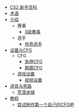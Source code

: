 
* [CS2 新手百科](README.md)
* [术语](术语/README.md)
* [介绍](介绍/README.md)
  * 赛事
    * [S级赛事](介绍/Stier.md)
  * 选手
    * [传奇选手](介绍/Legends.md)
* [设置与CFG](设置与CFG/README.md)
  * CFG
    * [急停CFG](设置与CFG/QUICKSTOP.md)
    * [跑图CFG](设置与CFG/INTRO.md)
  * [游戏设置](设置与CFG/Game%20Settings/README.md)
    * [视频设置](设置与CFG/Game%20Settings/VIDEO.md)
* [道具与思路](道具与思路/README.md)
  * [荒漠迷城](道具与思路/Mirage/MIRAGE.md)
* [教程](教程/README.md)
  * [尝试制作第一个自己的CFG吧](教程/JUMP.md)